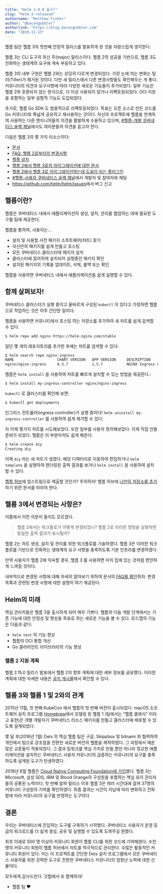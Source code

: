 ```yaml
---
title: "Helm 3.0.0 출시!"
slug: "helm-3-released"
authorname: "Matthew Fisher"
author: "@bacongobbler"
authorlink: "https://blog.bacongobbler.com"
date: "2019-11-13"
---
```


헬름 팀은 헬름 3의 첫번째 안정적 릴리스를 발표하게 된 것을 자랑스럽게 생각한다.

헬름 3는 CLI 도구의 최신 주(major) 릴리스이다. 헬름 2의 성공을 기반으로, 헬름 3도 진화하는 생태계의 요구에 계속 부응하고 있다.

헬름 3의 내부 구현은 헬름 2와는 상당히 다르게 변경되었다. 가장 눈에 띄는 변화는 틸러(Tiller)가 제거된 것이다. 다만 새 릴리스에서 다른 변경사항들도 확인해두는 게 좋다.
커뮤니티의 의견과 요구사항에 따라 다양한 새로운 기능들이 추가되었다. 일부 기능은 헬름 2와 호환되지 않는 방식으로, 더 이상 사용되지 않거나 리팩토링되었다.
OCI 지원을 포함하는 일부 실험적 기능도 도입되었다.

추가로, 헬름 Go SDK 도 범용적으로 리팩토링되었다.
목표는 오픈 소스로 만든 코드를 Go 커뮤니티와 폭넓게 공유하고 재사용하는 것이다.
자신의 프로젝트에 헬름을 연계하여 사용하는 다른 엔지니어들의 의견을 활발하게 수용하고 있으며, [#헬름-개발 쿠버네티스 슬랙 채널](https://slack.k8s.io/)에서도 여러분들의 의견을 듣고자 한다.

다음은 헬름 3의 몇 가지 리소스이다:

- [문서](https://helm.sh/docs/)
- [FAQ: 헬름 2로부터의 변경사항](https://helm.sh/docs/faq/#changes-since-helm-2)
- [헬름 설치](https://helm.sh/docs/intro/install/)
- [헬름 2에서 헬름 3로의 마이그레이션에 대한 문서](https://helm.sh/docs/topics/v2_v3_migration/)
- [헬름 2에서 헬름 3로 마이그레이션하는데 도움이 되는 플러그인](https://github.com/helm/helm-2to3)
- [#헬름-사용자 쿠버네티스 슬랙 채널](https://slack.k8s.io/)에서 개발자 및 참여자와 채팅
- <https://github.com/helm/helm/issues>에서 버그 신고

## 헬름이란?

헬름은 쿠버네티스 내에서 애플리케이션의 생성, 설치, 관리를 협업하는 데에 필요한 도구를 팀에 제공한다.

헬름을 통하여, 사용자는...

- 설치 및 사용할 사전 패키지 소프트웨어(차트) 찾기
- 자신만의 패키지를 쉽게 만들고 호스팅
- 모든 쿠버네티스 클러스터에 패키지 설치
- 클러스터에 질의하여 설치되어 실행중인 패키지 확인
- 설치된 패키지의 기록을 업데이트, 삭제, 롤백 또는 확인

헬름을 사용하면 쿠버네티스 내에서 애플리케이션을 쉽게 실행할 수 있다.

## 함께 살펴보자!

쿠버네티스 클러스터가 실행 중이고 올바르게 구성된 `kubectl` 이 있다고 가정하면 헬름으로 작업하는 것은 아주 간단한 일이다.

헬름을 사용하면 커뮤니티에서 호스팅 하는 저장소를 추가하여 새 차트를 쉽게 검색할 수 있다.

```bash
$ helm repo add nginx https://helm.nginx.com/stable
```

일단 몇 개의 레포지토리를 추가한 후에는 차트를 검색할 수 있다:

```bash
$ helm search repo nginx-ingress
NAME                    CHART VERSION   APP VERSION     DESCRIPTION
nginx/nginx-ingress     0.3.7           1.5.7           NGINX Ingress Controller
```

헬름은 `helm install` 을 사용하여 차트를 빠르게 설치할 수 있는 방법을 제공한다.:

```bash
$ helm install my-ingress-controller nginx/nginx-ingress
```

`kubectl` 로 클러스터를 확인해 보면:

```bash
$ kubectl get deployments
```

인그리스 컨트롤러(ingress controller)가 실행 중이다! `helm uninstall my-ingress-controller` 를 사용하여 쉽게 제거할 수 있다.

자 이제 몇가지 차트를 시도해보았다. 또한 일부를 사용자 정의해보았다. 이제 직접 만들 준비가 되었다. 헬름은 이 부분마저도 쉽게 해준다.

```bash
$ helm create diy
Creating diy
```

이제 `diy` 라는 새 차트가 생겼다. 해당 디렉터리로 이동하여 편집하거나 `helm template` 을 실행하여 렌더링된 출력 결과를 보거나 `helm install` 을 사용하여 설치할 수 있다.

[헬름 허브](https://hub.helm.sh/)에 업스트림으로 제출할 것인가? 주의하자! 헬름 허브에 [나만의 저장소를 추가](https://github.com/helm/hub/blob/master/Repositories.md)하기 위한 문서를 따라야 한다.

## 헬름 3에서 변경되는 사항은?

이쯤에서 이런 의문이 들지도 모르겠다.

> 헬름 2에서는 워크플로가 어떻게 변경되었나? 헬름 2로 이러한 명령을 실행하면 동일한 출력 결과가 표시될까?

헬름 2는 차트 생성, 설치 및 관리를 위한 워크플로를 기술하였다. 헬름 3은 이러한 워크플로를 기반으로 진화하는 생태계의 요구 사항을 충족하도록 기본 인프라를 변경하였다.

만약 사용자가 헬름 2에 익숙할 경우, 헬름 3 를 사용하면 마치 집에 있는 것처럼 편안하게 느껴질 것이다.

내부적으로 변경된 사항에 대해 자세히 알아보기 위하여 문서의 [FAQ를 확인](https://helm.sh/docs/faq/)하자. 변경 목록과 관련된 변경 사항에 대한 설명이 여기 제공된다.

## Helm의 미래

핵심 관리자들은 헬름 3을 출시하게 되어 매우 기쁘다. 헬름의 다음 개발 단계에서는 기존 기능에 대한 안정성 및 향상을 목표로 하는 새로운 기능을 볼 수 있다. 로드맵의 기능은 다음과 같다:

- `helm test` 의 기능 향상
- 헬름의 OCI 통합 개선
- Go 클라이언트 라이브러리의 기능 향상

### 헬름 2 지원 계획

헬름 2.15.0 릴리스 발표에서 헬름 2의 향후 계획에 대한 세부 정보를 공유했다. 이러한 계획에 대한 자세한 내용은 [공지 게시물](https://helm.sh/blog/2019-10-22-helm-2150-released/)에서 확인할 수 있다.

## 헬름 3와 헬름 1 및 2와의 관계

2015년 11월, 첫 번째 KubeCon 에서 헬름의 첫 번째 버전이 출시되었다. macOS 소프트웨어 설치 프로그램 [Homebrew](https://brew.sh/)에서 모델링 된 헬름 1 (팀에서는 "헬름 클래식" 이라고 표현)은 개별 개발자가 쿠버네티스 리소스 패키지를 만들고 클러스터에 배포할 수 있도록 설계되었다.

몇 달 후(2016년 1월) Deis 의 핵심 헬름 팀은 구글, Skippbox 및 bitnami 와 협력하여 개인에서 팀으로 강조점을 전환한 새로운 버전의 헬름을 제작하였다. 그 과정에서 매운 많은 교훈들이 적용되었다. 그 결과 팀워크를 핵심 가치로 만들 뿐만 아니라 정교한 애플리케이션을 설치하는 쿠버네티스 사용자 커뮤니티의 급증하는 커뮤니티의 요구를 충족하도록 설계된 도구가 탄생하였다.

2018년 6월 헬름은 [Cloud Native Computing Foundation에 가입](https://helm.sh/blog/helm-enters-the-cncf/)했다. 헬름 3는 Microsoft, 삼성 SDS, IBM 및 Blood Orange의 구성원을 포함하는 핵심 유지 관리자들의 공통된 노력이다. 첫 번째 알파 릴리스 이후 헬름 3은 여러 시간대에 걸쳐 37명의 커뮤니티 구성원의 기여를 확인하였다. 최종 결과는 시간이 지남에 따라 변화하고 진화함에 따라 커뮤니티의 요구를 반영하는 도구이다. 

## 결론

우리는 쿠버네티스에 진입하는 도구를 구축하기 시작했다. 쿠버네티스 사용자가 운영 등급의 워크로드를 더 쉽게 생성, 공유 및 실행할 수 있도록 도와주길 원했다.

최초 이래로 500 명 이상의 커뮤니티 회원이 헬름 CLI를 위한 코드에 기여해왔다. 수천 명의 커뮤니티 회원이 헬름 허브에서 차트를 적극적으로 관리한다. 수많은 활동적인 커뮤니티 회원이 있다. 이는 이 프로젝트를 간단한 Deis 설치 프로그램에서 모든 쿠버네티스 사용자를 위한 강력한 도구로 전환한 쿠버네티스 커뮤니티의 엄청난 노력에 대한 산물이다.

모두에게 감사드린다. 깃헙에서 또 함께하자!

- 헬름 팀 :heart:
